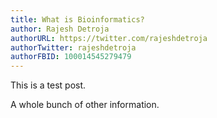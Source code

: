 ```yaml
---
title: What is Bioinformatics?
author: Rajesh Detroja
authorURL: https://twitter.com/rajeshdetroja
authorTwitter: rajeshdetroja
authorFBID: 100014545279479
---
```


This is a test post.

A whole bunch of other information.
